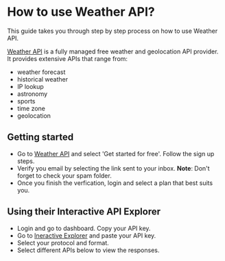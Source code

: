 
# How to use Weather API?

This guide takes you through step by step process on how to use Weather API.

[Weather API](WeatherAPI.com) is a fully managed free weather and geolocation API provider. It provides extensive APIs that range from:

- weather forecast
- historical weather
- IP lookup
- astronomy
- sports
- time zone
- geolocation

## Getting started

- Go to [Weather API](https://www.weatherapi.com/) and select 'Get started for free'. Follow the sign up steps.
- Verify you email by selecting the link sent to your inbox. 
**Note**: Don't forget to check your spam folder.
- Once you finish the verfication, login and select a plan that best suits you.

## Using their Interactive API Explorer

- Login and go to dashboard. Copy your API key.
- Go to [Ineractive Explorer](https://www.weatherapi.com/api-explorer.aspx) and paste your API key. 
- Select your protocol and format.
- Select different APIs below to view the responses. 

## 






